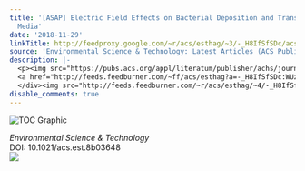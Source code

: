```yaml
---
title: '[ASAP] Electric Field Effects on Bacterial Deposition and Transport in Porous
  Media'
date: '2018-11-29'
linkTitle: http://feedproxy.google.com/~r/acs/esthag/~3/-_H8IfSfSDc/acs.est.8b03648
source: 'Environmental Science & Technology: Latest Articles (ACS Publications)'
description: |-
  <p><img src="https://pubs.acs.org/appl/literatum/publisher/achs/journals/content/esthag/0/esthag.ahead-of-print/acs.est.8b03648/20181129/images/medium/es-2018-03648f_0004.gif" alt="TOC Graphic"/></p><div><cite>Environmental Science & Technology</cite></div><div>DOI: 10.1021/acs.est.8b03648</div><div class="feedflare">
  <a href="http://feeds.feedburner.com/~ff/acs/esthag?a=-_H8IfSfSDc:WUz6_dMEZHI:yIl2AUoC8zA"><img src="http://feeds.feedburner.com/~ff/acs/esthag?d=yIl2AUoC8zA" border="0"></img></a>
  </div><img src="http://feeds.feedburner.com/~r/acs/esthag/~4/-_H8IfSfSDc" height="1" width="1" ...
disable_comments: true
---
```

<p><img src="https://pubs.acs.org/appl/literatum/publisher/achs/journals/content/esthag/0/esthag.ahead-of-print/acs.est.8b03648/20181129/images/medium/es-2018-03648f_0004.gif" alt="TOC Graphic"/></p><div><cite>Environmental Science & Technology</cite></div><div>DOI: 10.1021/acs.est.8b03648</div><div class="feedflare">
<a href="http://feeds.feedburner.com/~ff/acs/esthag?a=-_H8IfSfSDc:WUz6_dMEZHI:yIl2AUoC8zA"><img src="http://feeds.feedburner.com/~ff/acs/esthag?d=yIl2AUoC8zA" border="0"></img></a>
</div><img src="http://feeds.feedburner.com/~r/acs/esthag/~4/-_H8IfSfSDc" height="1" width="1" ...